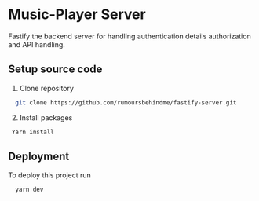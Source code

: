 
# Music-Player Server
Fastify the backend server for handling authentication details authorization and API handling.



## Setup source code

1. Clone repository

```bash
  git clone https://github.com/rumoursbehindme/fastify-server.git
```

2. Install packages
```bash
 Yarn install
```
## Deployment

To deploy this project run

```bash
  yarn dev
```

